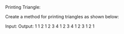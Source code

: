 Printing Triangle:


Create a method for printing triangles as shown below:






Input:               Output:
                      1
                      1 2
                      1 2 3 
4                     1 2 3 4 
                      1 2 3 
                      1 2 
                      1



